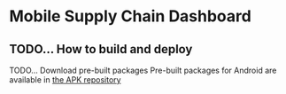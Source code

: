 Mobile Supply Chain Dashboard
===
TODO...
How to build and deploy
---
TODO...
Download pre-built packages
Pre-built packages for Android are available in [the APK repository](http://geoknow.imp.bg.ac.rs/mobile-scm/apks)